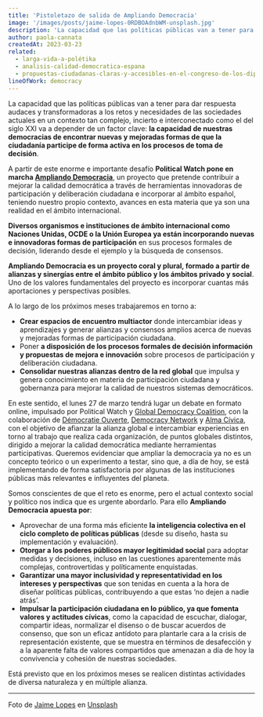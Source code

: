 ```yaml
---
title: 'Pistoletazo de salida de Ampliando Democracia'
image: '/images/posts/jaime-lopes-0RDBOAdnbWM-unsplash.jpg'
description: 'La capacidad que las políticas públicas van a tener para dar respuesta audaces y transformadoras a los retos y necesidades de las sociedades actuales en un contexto tan complejo, incierto e interconectado como el del siglo XXI va a depender de un factor clave: la capacidad de nuestras democracias de encontrar nuevas y mejoradas formas de que la ciudadanía participe de forma activa en los procesos de toma de decisión.'
author: paola-cannata
createdAt: 2023-03-23
related:
  - larga-vida-a-polétika
  - analisis-calidad-democratica-espana
  - propuestas-ciudadanas-claras-y-accesibles-en-el-congreso-de-los-diputados
lineOfWork: democracy
---
```


La capacidad que las políticas públicas van a tener para dar respuesta audaces y transformadoras a los retos y necesidades de las sociedades actuales en un contexto tan complejo, incierto e interconectado como el del siglo XXI va a depender de un factor clave: **la capacidad de nuestras democracias de encontrar nuevas y mejoradas formas de que la ciudadanía participe de forma activa en los procesos de toma de decisión**.

A partir de este enorme e importante desafío **Political Watch pone en marcha [Ampliando Democracia](http://ampliandodemocracia.org/)**, un proyecto que pretende contribuir a mejorar la calidad democrática a través de herramientas innovadoras de participación y deliberación ciudadana e incorporar al ámbito español, teniendo nuestro propio contexto,  avances en esta materia que ya son una realidad en el ámbito internacional.

**Diversos organismos e instituciones de ámbito internacional como Naciones Unidas, OCDE o la Unión Europea ya están incorporando nuevas e innovadoras formas de participación** en sus procesos formales de decisión, liderando desde el ejemplo y la búsqueda de consensos.

**Ampliando Democracia es un proyecto coral y plural, formado a partir de alianzas y sinergías entre el ámbito público y los ámbitos privado y social**. Uno de los valores fundamentales del proyecto es incorporar cuantas más aportaciones y perspectivas posibles.

A lo largo de los próximos meses trabajaremos en torno a:
* **Crear espacios de encuentro multiactor** donde intercambiar ideas y aprendizajes y generar alianzas y consensos amplios acerca de nuevas y mejoradas formas de participación ciudadana.
* Poner **a disposición de los procesos formales de decisión información y propuestas de mejora e innovación** sobre procesos de participación y deliberación ciudadana.
* **Consolidar nuestras alianzas dentro de la red global** que impulsa y genera conocimiento en materia de participación ciudadana y gobernanza para mejorar la calidad de nuestros sistemas democráticos.

En este sentido, el lunes 27 de marzo tendrá lugar un debate en formato online, impulsado por Political Watch y [Global Democracy Coalition](https://globaldemocracycoalition.org/), con la colaboración de [Démocratie Ouverte](https://www.democratieouverte.org/), [Democracy Network](https://democracynetwork.org.uk/) y [Alma Cívica](https://www.almacivica.org/), con el objetivo de afianzar la alianza global e intercambiar experiencias en torno al trabajo que realiza cada organización, de puntos globales distintos, dirigido a mejorar la calidad democrática mediante herramientas participativas. Queremos evidenciar que ampliar la democracia ya no es un concepto teórico o un experimento a testar, sino que, a día de hoy, se está implementando de forma satisfactoria por algunas de las instituciones públicas más relevantes e influyentes del planeta.

Somos conscientes de que el reto es enorme, pero el actual contexto social y político nos indica que es urgente abordarlo. Para ello **Ampliando Democracia apuesta por**:
* Aprovechar de una forma más eficiente **la inteligencia colectiva en el ciclo completo de políticas públicas** (desde su diseño, hasta su implementación y evaluación).
* **Otorgar a los poderes públicos mayor legitimidad social** para adoptar medidas y decisiones, incluso en las cuestiones aparentemente más complejas, controvertidas y políticamente enquistadas.
* **Garantizar una mayor inclusividad y representatividad en los intereses y perspectivas** que son tenidas en cuenta a la hora de diseñar políticas públicas, contribuyendo a que estas ‘no dejen a nadie atrás’.
* **Impulsar la participación ciudadana en lo público, ya que fomenta valores y actitudes cívicas**, como la capacidad de escuchar, dialogar, compartir ideas, normalizar el disenso o de buscar acuerdos de consenso, que son un eficaz antídoto para plantarle cara a la crisis de representación existente, que se muestra en términos de desafección y a la aparente falta de valores compartidos que amenazan a día de hoy la convivencia y cohesión de nuestras sociedades.

Está previsto que en los próximos meses se realicen distintas actividades de diversa naturaleza y en múltiple alianza.

---

Foto de <a href="https://unsplash.com/@jaimelopes?utm_source=unsplash&utm_medium=referral&utm_content=creditCopyText">Jaime Lopes</a> en <a href="https://unsplash.com/es/fotos/0RDBOAdnbWM?utm_source=unsplash&utm_medium=referral&utm_content=creditCopyText">Unsplash</a>
